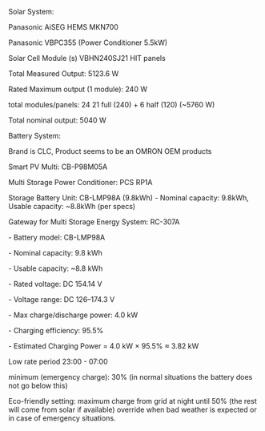 Solar System:

Panasonic AiSEG HEMS MKN700 

Panasonic VBPC355 (Power Conditioner 5.5kW)

Solar Cell Module (s) VBHN240SJ21 HIT panels

Total Measured Output: 5123.6 W

Rated Maximum output (1 module): 240 W

total modules/panels: 24  21 full (240) + 6 half (120) (~5760 W)

Total nominal output: 5040 W



Battery System:

Brand is CLC, Product seems to be an OMRON OEM products

Smart PV Multi: CB-P98M05A

Multi Storage Power Conditioner: PCS RP1A

Storage Battery Unit: CB-LMP98A (9.8kWh) - Nominal capacity: 9.8kWh, Usable capacity: ~8.8kWh (per specs)



Gateway for Multi Storage Energy System: RC-307A







\- Battery model: CB-LMP98A

\- Nominal capacity: 9.8 kWh

\- Usable capacity: ~8.8 kWh

\- Rated voltage: DC 154.14 V

\- Voltage range: DC 126–174.3 V

\- Max charge/discharge power: 4.0 kW

\- Charging efficiency: 95.5%

\- Estimated Charging Power = 4.0 kW × 95.5% ≈ 3.82 kW



Low rate period 23:00 - 07:00 

minimum (emergency charge): 30% (in normal situations the battery does not go below this)

Eco-friendly setting: maximum charge from grid at night until 50% (the rest will come from solar if available) override when bad weather is expected or in case of emergency situations.

